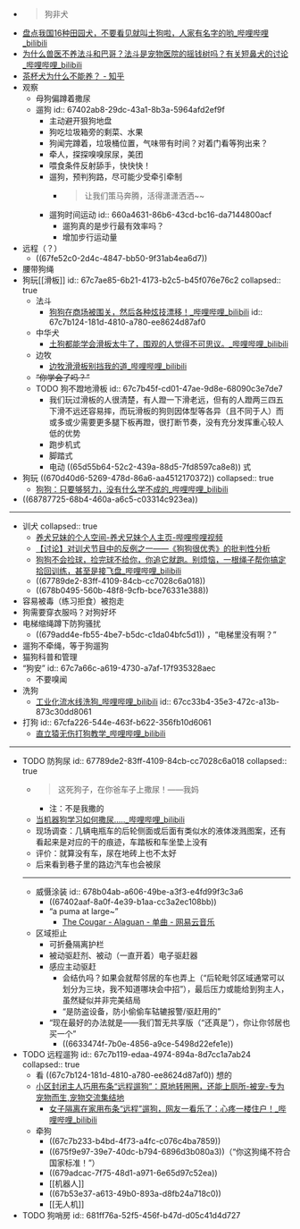 - >狗非犬
- [盘点我国16种田园犬，不要看见就叫土狗啦，人家有名字的哟_哔哩哔哩_bilibili](https://www.bilibili.com/video/BV1ui4y1B7yr)
- [为什么兽医不养法斗和巴哥？法斗是宠物医院的摇钱树吗？有关短鼻犬的讨论_哔哩哔哩_bilibili](https://www.bilibili.com/video/BV1kb4y1U7ym)
- [茶杯犬为什么不能养？ - 知乎](https://www.zhihu.com/question/445061645)
- 观察
	- 母狗偏蹲着撒尿
	- 遛狗
	  id:: 67402ab8-29dc-43a1-8b3a-5964afd2ef9f
		- 主动避开狠狗地盘
		- 狗吃垃圾箱旁的剩菜、水果
		- 狗闻完蹲着，垃圾桶位置，气味带有时间？对着门看等狗出来？
		- 牵人，探探嗅嗅尿尿，美团
		- 喂食条件反射舔手，快快快！
		- 遛狗，预判狗路，尽可能少受牵引牵制
			- >让我们策马奔腾，活得潇潇洒洒~~
		- 遛狗时间运动
		  id:: 660a4631-86b6-43cd-bc16-da7144800acf
			- 遛狗真的是步行最有效率吗？
			- 增加步行运动量
- 远程（？）
	- ((67fe52c0-2d4c-4847-bb50-9f31ab4ea6d7))
- 腰带狗绳
- 狗玩[[滑板]]
  id:: 67c7ae85-6b21-4173-b2c5-b45f076e76c2
  collapsed:: true
	- 法斗
		- [狗狗在商场被围关，然后各种炫技漂移！_哔哩哔哩_bilibili](https://www.bilibili.com/video/BV1Ed4y1D7cE)
		  id:: 67c7b124-181d-4810-a780-ee8624d87af0
	- 中华犬
		- [土狗都能学会滑板太牛了，围观的人觉得不可思议。_哔哩哔哩_bilibili](https://www.bilibili.com/video/BV1nW4y1Q7Si)
	- 边牧
		- [边牧滑滑板别挡我的道_哔哩哔哩_bilibili](https://www.bilibili.com/video/BV19P411C715)
	- ~~“你学会了吗？”~~
	- TODO 狗不蹬地滑板
	  id:: 67c7b45f-cd01-47ae-9d8e-68090c3e7de7
		- 我们玩过滑板的人很清楚，有人蹬一下滑老远，但有的人蹬两三四五下滑不远还容易摔，而玩滑板的狗则因体型等各异（且不同于人）而或多或少需要更多腿下板再蹬，很打断节奏，没有充分发挥重心较人低的优势
		- 跑步机式
		- 脚踏式
		- 电动 ((65d55b64-52c2-439a-88d5-7fd8597ca8e8)) 式
- 狗玩 ((670d40d6-5269-478d-86a6-aa4512170372))
  collapsed:: true
	- [狗狗：只要够努力，没有什么学不成的_哔哩哔哩_bilibili](https://www.bilibili.com/video/BV1Rz421U7zT)
- ((68787725-68b4-460a-a6c5-c03314c923ea))
- ---
- 训犬
  collapsed:: true
	- [养犬兄妹的个人空间-养犬兄妹个人主页-哔哩哔哩视频](https://space.bilibili.com/212407011)
	- [【讨论】对训犬节目中的反例之一——《狗狗很优秀》的批判性分析](https://www.douban.com/group/topic/295715377)
	- [狗狗不会捡球，捡完球不给你，你追它就跑。别烦恼，一根绳子帮你搞定拾回训练，甚至是接飞盘_哔哩哔哩_bilibili](https://www.bilibili.com/video/BV16t411w7pL)
	- ((67789de2-83ff-4109-84cb-cc7028c6a018))
	- ((678b0495-560b-48f8-9cfb-bce76331e388))
- 容易被毒（练习拒食）被抱走
- 狗需要穿衣服吗？对狗好坏
- 电梯缩绳蹲下防狗骚扰
	- ((679add4e-fb55-4be7-b5dc-c1da04bfc5d1)) ，“电梯里没有啊？”
- 遛狗不牵绳，等于狗遛狗
- 猫狗科普和管理
- “狗安”
  id:: 67c7a66c-a619-4730-a7af-17f935328aec
	- 不要嗅闻
- 洗狗
	- [工业化流水线洗狗_哔哩哔哩_bilibili](https://www.bilibili.com/video/BV1FM4y1i79V)
	  id:: 67cc33b4-35e3-472c-a13b-873c30dd8061
- 打狗
  id:: 67cfa226-544e-463f-b622-356fb10d6061
	- [直立猿无伤打狗教学_哔哩哔哩_bilibili](https://www.bilibili.com/video/BV15GRaY4EDz/)
- ---
- TODO 防狗尿
  id:: 67789de2-83ff-4109-84cb-cc7028c6a018
  collapsed:: true
	- >这死狗子，在你爸车子上撒尿！——我妈
		- 注：不是我撒的
	- [当机器狗学习如何撒尿....._哔哩哔哩_bilibili](https://www.bilibili.com/video/BV1m3411P7Sk)
	- 现场调查：几辆电瓶车的后轮侧面或后面有类似水的液体泼溅图案，还有看起来是对应的干的痕迹，车踏板和车坐垫上没有
	- 评价：就算没有车，尿在地砖上也不太好
	- 后来看到巷子里的路边汽车也会被尿
	- ---
	- 威慑涂装
	  id:: 678b04ab-a606-49be-a3f3-e4fd99f3c3a6
		- ((67402aaf-8a0f-4e39-b1aa-cc3a2ec108bb))
		- “a puma at large~”
			- [The Cougar - Alaguan - 单曲 - 网易云音乐](https://music.163.com/song?id=1989172926&uct2=U2FsdGVkX1/lKtqTR70ELj089biJpJCk0VlUOU62E98=)
	- 区域拒止
		- 可折叠隔离护栏
		- 被动驱赶剂、被动（一直开着）电子驱赶器
		- 感应主动驱赶
			- 会结仇吗？如果会就帮邻居的车也弄上（“后轮毗邻区域通常可以划分为三块，我不知道哪块会中招”），最后压力或能给到狗主人，虽然疑似并非完美结局
			- “是防盗设备，防小偷偷车轱辘报警/驱赶用的”
		- “现在最好的办法就是——我们暂无共享版（“还真是”），你让你邻居也买一个”
			- ((6633474f-7b0e-4856-a9ce-5498d22efe1e))
- TODO 远程遛狗
  id:: 67c7b119-edaa-4974-894a-8d7cc1a7ab24
  collapsed:: true
	- 看 ((67c7b124-181d-4810-a780-ee8624d87af0)) 想的
	- [小区封闭主人巧用布条“远程遛狗”：原地转圈圈，还能上厕所-被宠-专为宠物而生,宠物交流集结地](https://www.beichongapp.com/article-2734-1.html)
		- [女子隔离在家用布条“远程”遛狗，网友一看乐了：心疼一楼住户！_哔哩哔哩_bilibili](https://www.bilibili.com/video/BV1ku411o72B)
	- 牵狗
		- ((67c7b233-b4bd-4f73-a4fc-c076c4ba7859))
		- ((675f9e97-39e7-40dc-b794-6896d3b080a3))（“你这狗绳不符合国家标准！”）
		- ((679adcac-7f75-48d1-a971-6e65d97c52ea))
		- [[机器人]]
		- ((67b53e37-a613-49b0-893a-d8fb24a718c0))
		- [[无人机]]
- TODO 狗哨房
  id:: 681ff76a-52f5-456f-b47d-d05c41d4d727